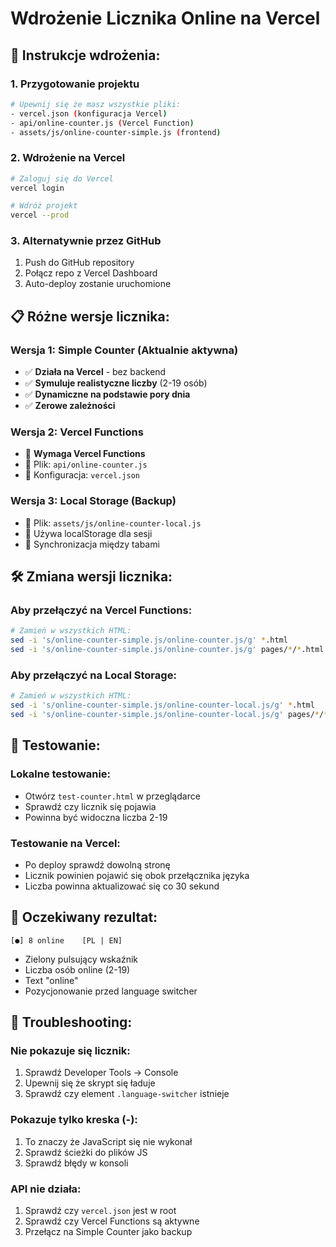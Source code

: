 # Wdrożenie Licznika Online na Vercel

## 🚀 Instrukcje wdrożenia:

### 1. **Przygotowanie projektu**
```bash
# Upewnij się że masz wszystkie pliki:
- vercel.json (konfiguracja Vercel)
- api/online-counter.js (Vercel Function)
- assets/js/online-counter-simple.js (frontend)
```

### 2. **Wdrożenie na Vercel**
```bash
# Zaloguj się do Vercel
vercel login

# Wdróż projekt
vercel --prod
```

### 3. **Alternatywnie przez GitHub**
1. Push do GitHub repository
2. Połącz repo z Vercel Dashboard
3. Auto-deploy zostanie uruchomione

## 📋 **Różne wersje licznika:**

### **Wersja 1: Simple Counter (Aktualnie aktywna)**
- ✅ **Działa na Vercel** - bez backend
- ✅ **Symuluje realistyczne liczby** (2-19 osób)
- ✅ **Dynamiczne na podstawie pory dnia**
- ✅ **Zerowe zależności**

### **Wersja 2: Vercel Functions**
- 🔄 **Wymaga Vercel Functions**
- 📁 Plik: `api/online-counter.js`
- 🔧 Konfiguracja: `vercel.json`

### **Wersja 3: Local Storage (Backup)**
- 📁 Plik: `assets/js/online-counter-local.js`
- 💾 Używa localStorage dla sesji
- 🔄 Synchronizacja między tabami

## 🛠 **Zmiana wersji licznika:**

### **Aby przełączyć na Vercel Functions:**
```bash
# Zamień w wszystkich HTML:
sed -i 's/online-counter-simple.js/online-counter.js/g' *.html
sed -i 's/online-counter-simple.js/online-counter.js/g' pages/*/*.html
```

### **Aby przełączyć na Local Storage:**
```bash
# Zamień w wszystkich HTML:
sed -i 's/online-counter-simple.js/online-counter-local.js/g' *.html
sed -i 's/online-counter-simple.js/online-counter-local.js/g' pages/*/*.html
```

## 🧪 **Testowanie:**

### **Lokalne testowanie:**
- Otwórz `test-counter.html` w przeglądarce
- Sprawdź czy licznik się pojawia
- Powinna być widoczna liczba 2-19

### **Testowanie na Vercel:**
- Po deploy sprawdź dowolną stronę
- Licznik powinien pojawić się obok przełącznika języka
- Liczba powinna aktualizować się co 30 sekund

## 🎯 **Oczekiwany rezultat:**

```
[●] 8 online    [PL | EN]
```

- Zielony pulsujący wskaźnik
- Liczba osób online (2-19)
- Text "online"
- Pozycjonowanie przed language switcher

## 🔧 **Troubleshooting:**

### **Nie pokazuje się licznik:**
1. Sprawdź Developer Tools → Console
2. Upewnij się że skrypt się ładuje
3. Sprawdź czy element `.language-switcher` istnieje

### **Pokazuje tylko kreska (-):**
1. To znaczy że JavaScript się nie wykonał
2. Sprawdź ścieżki do plików JS
3. Sprawdź błędy w konsoli

### **API nie działa:**
1. Sprawdź czy `vercel.json` jest w root
2. Sprawdź czy Vercel Functions są aktywne
3. Przełącz na Simple Counter jako backup